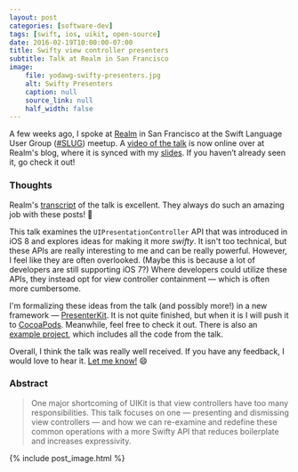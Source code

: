 ```yaml
---
layout: post
categories: [software-dev]
tags: [swift, ios, uikit, open-source]
date: 2016-02-19T10:00:00-07:00
title: Swifty view controller presenters
subtitle: Talk at Realm in San Francisco
image:
    file: yodawg-swifty-presenters.jpg
    alt: Swifty Presenters
    caption: null
    source_link: null
    half_width: false
---
```


A few weeks ago, I spoke at [Realm](https://realm.io) in San Francisco at the Swift Language User Group ([#SLUG](https://www.meetup.com/swift-language/events/227833264/)) meetup. A [video of the talk](https://realm.io/news/slug-jesse-squires-swifty-view-controller-presenters/) is now online over at Realm's blog, where it is synced with my [slides](https://speakerdeck.com/jessesquires/swifty-view-controller-presenters). If you haven’t already seen it, go check it out!

<!--excerpt-->

### Thoughts

Realm's [transcript](https://realm.io/news/slug-jesse-squires-swifty-view-controller-presenters/) of the talk is excellent. They always do such an amazing job with these posts! 🙌

This talk examines the `UIPresentationController` API that was introduced in iOS 8 and explores ideas for making it more *swifty*. It isn't too technical, but these APIs are really interesting to me and can be really powerful. However, I feel like they are often overlooked. (Maybe this is because a lot of developers are still supporting iOS 7?) Where developers could utilize these APIs, they instead opt for view controller containment &mdash; which is often more cumbersome.

I'm formalizing these ideas from the talk (and possibly more!) in a new framework &mdash; [PresenterKit](https://github.com/jessesquires/PresenterKit). It is not quite finished, but when it is I will push it to [CocoaPods](https://cocoapods.org). Meanwhile, feel free to check it out. There is also an [example project](https://github.com/jessesquires/PresenterKit/tree/develop/Example), which includes all the code from the talk.

Overall, I think the talk was really well received. If you have any feedback, I would love to hear it. [Let me know!](https://twitter.com/jesse_squires) 😄

### Abstract

>One major shortcoming of UIKit is that view controllers have too many responsibilities. This talk focuses on one — presenting and dismissing view controllers — and how we can re-examine and redefine these common operations with a more Swifty API that reduces boilerplate and increases expressivity.

{% include post_image.html %}
